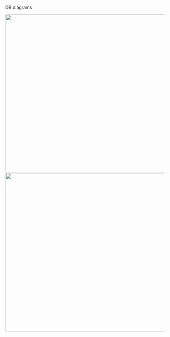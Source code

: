 DB diagrams
<p align="center">
  <img src="https://github.com/user-attachments/assets/d3ac39d1-024b-4980-8b0b-df61f749c818" width= "600" height="500"/>
  <img src="https://github.com/user-attachments/assets/4e2252ea-0744-42b7-9e27-ca5a7adfb1dd" width= "600" height="500"/>
</p>
